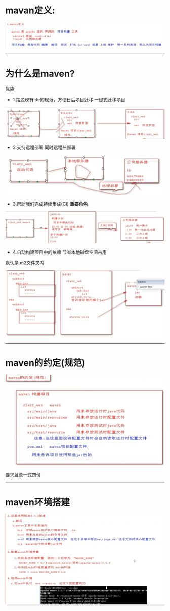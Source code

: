 
# mavan定义:

![20200923000409](https://raw.githubusercontent.com/jerrychan807/imggg/master/image/20200923000409.png)

---

# 为什么是maven?

优势:

- 1.摆脱现有ide的规范，方便日后项目迁移 一键式迁移项目


![20200923000510](https://raw.githubusercontent.com/jerrychan807/imggg/master/image/20200923000510.png)


- 2.支持远程部署 同时远程热部署

![20200923000705](https://raw.githubusercontent.com/jerrychan807/imggg/master/image/20200923000705.png)

- 3.帮助我们完成持续集成(CI) **重要角色**

![20200923000816](https://raw.githubusercontent.com/jerrychan807/imggg/master/image/20200923000816.png)

- 4.自动构建项目中的依赖 节省本地磁盘空间占用

默认是.m2文件夹内

![20200923000948](https://raw.githubusercontent.com/jerrychan807/imggg/master/image/20200923000948.png)

---

# maven的约定(规范)

![20200922230150](https://raw.githubusercontent.com/jerrychan807/imggg/master/image/20200922230150.png)

要求目录一式四份

---

# maven环境搭建

![20200922230511](https://raw.githubusercontent.com/jerrychan807/imggg/master/image/20200922230511.png)

